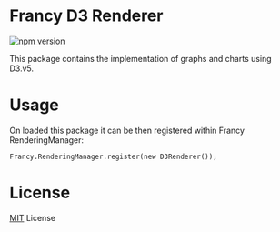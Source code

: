 # Francy D3 Renderer

[![npm version](https://badge.fury.io/js/francy-renderer-d3.svg)](https://badge.fury.io/js/francy-renderer-d3)

This package contains the implementation of graphs and charts using D3.v5.

# Usage

On loaded this package it can be then registered within Francy RenderingManager:

```
Francy.RenderingManager.register(new D3Renderer());
```

# License

[MIT](LICENSE) License


